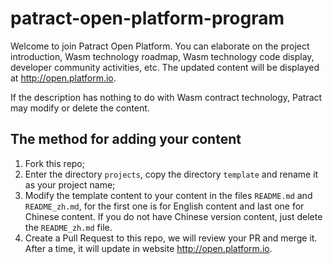 # patract-open-platform-program

Welcome to join Patract Open Platform. You can elaborate on the project introduction, Wasm technology roadmap, Wasm technology code display, developer community activities, etc. The updated content will be displayed at http://open.platform.io.

If the description has nothing to do with Wasm contract technology, Patract may modify or delete the content.

## The method for adding your content

1. Fork this repo;
2. Enter the directory `projects`, copy the directory `template` and rename it as your project name;
3. Modify the template content to your content in the files `README.md` and `README_zh.md`, for the first one is for English content and last one for Chinese content. If you do not have Chinese version content, just delete the `README_zh.md` file.
4. Create a Pull Request to this repo, we will review your PR and merge it. After a time, it will update in website http://open.platform.io.

